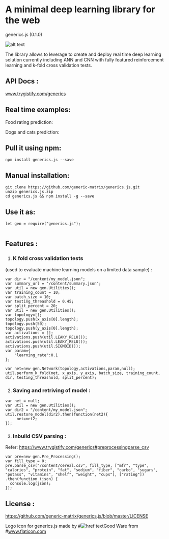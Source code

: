 # A minimal deep learning library for the web
generics.js (0.1.0)

![alt text](https://www.trygistify.com/generics.js/assets/icons/logo.png)

The library allows to leverage to create and deploy real time deep learning solution currently including ANN and CNN with fully featured reinforcement learning and k-fold cross validation tests.

## API Docs :
www.trygistify.com/generics

## Real time examples:
Food rating prediction: 

Dogs and cats prediction: 

## Pull it using npm:
`npm install generics.js --save`

## Manual installation:
```
git clone https://github.com/generic-matrix/generics.js.git
unzip generics.js.zip
cd generics.js && npm install -g --save

```

## Use it as:
```
let gen = require("generics.js");
```
```

```
## Features  :
1) ### K fold cross validation tests  
(used to evaluate machine learning models on a limited data sample) :  
```
var dir = "/content/my_model.json";
var summary_url = "/content/summary.json";
var util = new gen.Utilities();
var training_count = 10;
var batch_size = 10;
var testing_threashold = 0.45;
var split_percent = 20;
var util = new gen.Utilities();
var topology=[];
topology.push(x_axis[0].length);
topology.push(50);
topology.push(y_axis[0].length);
var activations = [];
activations.push(util.LEAKY_RELU());
activations.push(util.LEAKY_RELU());
activations.push(util.SIGMOID());
var param={
    "learning_rate":0.1
};

var net=new gen.Network(topology,activations,param,null);
util.perform_k_fold(net, x_axis, y_axis, batch_size, training_count, dir, testing_threashold, split_percent);
```
  
2) ### Saving and retriving of model  :  

```
var net = null;
var util = new gen.Utilities();
var dir2 = "/content/my_model.json";
util.restore_model(dir2).then(function(net2){
     net=net2;
});

```
3) ### Inbuild CSV parsing :
Refer: https://www.trygistify.com/generics#preprocessingparse_csv
```
var pre=new gen.Pre_Processing();
var fill_type = 0;
pre.parse_csv("/content/cereal.csv", fill_type, ["mfr", "type", "calories", "protein", "fat", "sodium", "fiber", "carbo", "sugars", "potass", "vitamins", "shelf", "weight", "cups"], ["rating"])
.then(function (json) {
  console.log(json);
});
```

## License :

https://github.com/generic-matrix/generics.js/blob/master/LICENSE

Logo icon for generics.js made by #![href text](https://www.flaticon.com/authors/good-ware)Good Ware from #www.flaticon.com

